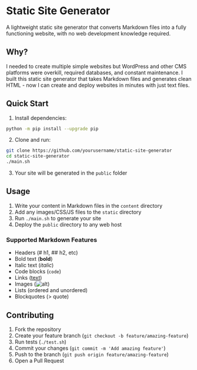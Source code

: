 # Static Site Generator

A lightweight static site generator that converts Markdown files into a fully functioning website, with no web development knowledge required.

## Why?

I needed to create multiple simple websites but WordPress and other CMS platforms were overkill, required databases, and constant maintenance. I built this static site generator that takes Markdown files and generates clean HTML - now I can create and deploy websites in minutes with just text files.

## Quick Start

1. Install dependencies:
```bash
python -m pip install --upgrade pip
```

2. Clone and run:
```bash
git clone https://github.com/yourusername/static-site-generator
cd static-site-generator
./main.sh
```

3. Your site will be generated in the `public` folder

## Usage

1. Write your content in Markdown files in the `content` directory
2. Add any images/CSS/JS files to the `static` directory
3. Run `./main.sh` to generate your site
4. Deploy the `public` directory to any web host

### Supported Markdown Features

- Headers (# h1, ## h2, etc)
- Bold text (**bold**)
- Italic text (*italic*)
- Code blocks (```code```)
- Links ([text](url))
- Images (![alt](url))
- Lists (ordered and unordered)
- Blockquotes (> quote)

## Contributing

1. Fork the repository
2. Create your feature branch (`git checkout -b feature/amazing-feature`)
3. Run tests (`./test.sh`)
4. Commit your changes (`git commit -m 'Add amazing feature'`)
5. Push to the branch (`git push origin feature/amazing-feature`)
6. Open a Pull Request

